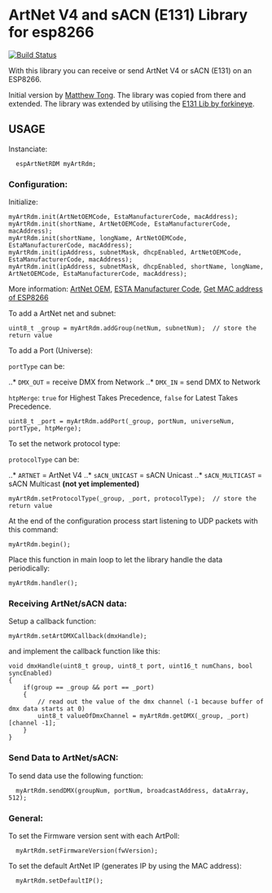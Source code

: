 # ArtNet V4 and sACN (E131) Library for esp8266
[![Build Status](https://travis-ci.com/JonasArnold/ArtNetE131Lib_esp8266.svg?branch=master)](https://travis-ci.com/JonasArnold/ArtNetE131Lib_esp8266)

With this library you can receive or send ArtNet V4 or sACN (E131) on an ESP8266.


Initial version by [Matthew Tong](https://github.com/mtongnz/ESP8266_ArtNetNode_v2/tree/master/libs/espArtnetRDM). The library was copied from there and extended.
The library was extended by utilising the [E131 Lib by forkineye](https://github.com/forkineye/E131).

## USAGE

Instanciate:
```
  espArtNetRDM myArtRdm;
```

### Configuration:

Initialize:
```
myArtRdm.init(ArtNetOEMCode, EstaManufacturerCode, macAddress);
myArtRdm.init(shortName, ArtNetOEMCode, EstaManufacturerCode, macAddress);
myArtRdm.init(shortName, longName, ArtNetOEMCode, EstaManufacturerCode, macAddress);
myArtRdm.init(ipAddress, subnetMask, dhcpEnabled, ArtNetOEMCode, EstaManufacturerCode, macAddress);
myArtRdm.init(ipAddress, subnetMask, dhcpEnabled, shortName, longName, ArtNetOEMCode, EstaManufacturerCode, macAddress);
```
More information:
[ArtNet OEM](https://art-net.org.uk/join-the-club/oem-code-listing/),
[ESTA Manufacturer Code](http://tsp.esta.org/tsp/working_groups/CP/mfctrIDs.php),
[Get MAC address of ESP8266](https://techtutorialsx.com/2017/04/09/esp8266-get-mac-address/)

To add a ArtNet net and subnet:
```
uint8_t _group = myArtRdm.addGroup(netNum, subnetNum);  // store the return value
```

To add a Port (Universe):

`portType` can be:

..* `DMX_OUT` = receive DMX from Network
..* `DMX_IN` = send DMX to Network

`htpMerge`: `true` for Highest Takes Precedence, `false` for Latest Takes Precedence.

```
uint8_t _port = myArtRdm.addPort(_group, portNum, universeNum, portType, htpMerge);
```

To set the network protocol type:

`protocolType` can be:

..* `ARTNET` = ArtNet V4
..* `sACN_UNICAST` = sACN Unicast
..* `sACN_MULTICAST` = sACN Multicast   **(not yet implemented)**

```
myArtRdm.setProtocolType(_group, _port, protocolType);  // store the return value
```

At the end of the configuration process start listening to UDP packets with this command:
```
myArtRdm.begin();
```

Place this function in main loop to let the library handle the data periodically:
```
myArtRdm.handler();
```


### Receiving ArtNet/sACN data:

Setup a callback function:
```
myArtRdm.setArtDMXCallback(dmxHandle);
```

and implement the callback function like this:
```
void dmxHandle(uint8_t group, uint8_t port, uint16_t numChans, bool syncEnabled)
{
	if(group == _group && port == _port)
	{
		// read out the value of the dmx channel (-1 because buffer of dmx data starts at 0)
		uint8_t valueOfDmxChannel = myArtRdm.getDMX(_group, _port)[channel -1];
	}
}
```


### Send Data to ArtNet/sACN:

To send data use the following function:
```
  myArtRdm.sendDMX(groupNum, portNum, broadcastAddress, dataArray, 512);
```



### General:
To set the Firmware version sent with each ArtPoll:
```
  myArtRdm.setFirmwareVersion(fwVersion);
```

To set the default ArtNet IP (generates IP by using the MAC address):
```
  myArtRdm.setDefaultIP();
```

